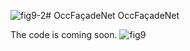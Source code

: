 ![fig9-2](https://github.com/yueyisui/OcclusionNet/assets/64672040/d9184611-e813-4b86-be7c-db39f4e6249b)# OccFaçadeNet
OccFaçadeNet 

The code is coming soon.
![fig9](https://github.com/yueyisui/OcclusionNet/assets/64672040/6ab0c6b3-d52b-48dc-89b8-f4055396e33b)
